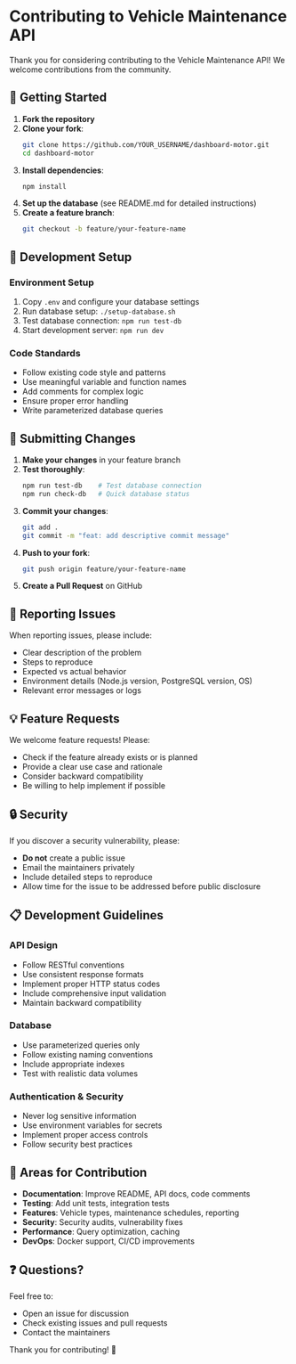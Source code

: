 # Contributing to Vehicle Maintenance API

Thank you for considering contributing to the Vehicle Maintenance API! We welcome contributions from the community.

## 🚀 Getting Started

1. **Fork the repository**
2. **Clone your fork**:
   ```bash
   git clone https://github.com/YOUR_USERNAME/dashboard-motor.git
   cd dashboard-motor
   ```
3. **Install dependencies**:
   ```bash
   npm install
   ```
4. **Set up the database** (see README.md for detailed instructions)
5. **Create a feature branch**:
   ```bash
   git checkout -b feature/your-feature-name
   ```

## 🔧 Development Setup

### Environment Setup
1. Copy `.env` and configure your database settings
2. Run database setup: `./setup-database.sh`
3. Test database connection: `npm run test-db`
4. Start development server: `npm run dev`

### Code Standards
- Follow existing code style and patterns
- Use meaningful variable and function names
- Add comments for complex logic
- Ensure proper error handling
- Write parameterized database queries

## 📝 Submitting Changes

1. **Make your changes** in your feature branch
2. **Test thoroughly**:
   ```bash
   npm run test-db    # Test database connection
   npm run check-db   # Quick database status
   ```
3. **Commit your changes**:
   ```bash
   git add .
   git commit -m "feat: add descriptive commit message"
   ```
4. **Push to your fork**:
   ```bash
   git push origin feature/your-feature-name
   ```
5. **Create a Pull Request** on GitHub

## 🐛 Reporting Issues

When reporting issues, please include:
- Clear description of the problem
- Steps to reproduce
- Expected vs actual behavior
- Environment details (Node.js version, PostgreSQL version, OS)
- Relevant error messages or logs

## 💡 Feature Requests

We welcome feature requests! Please:
- Check if the feature already exists or is planned
- Provide a clear use case and rationale
- Consider backward compatibility
- Be willing to help implement if possible

## 🔒 Security

If you discover a security vulnerability, please:
- **Do not** create a public issue
- Email the maintainers privately
- Include detailed steps to reproduce
- Allow time for the issue to be addressed before public disclosure

## 📋 Development Guidelines

### API Design
- Follow RESTful conventions
- Use consistent response formats
- Implement proper HTTP status codes
- Include comprehensive input validation
- Maintain backward compatibility

### Database
- Use parameterized queries only
- Follow existing naming conventions
- Include appropriate indexes
- Test with realistic data volumes

### Authentication & Security
- Never log sensitive information
- Use environment variables for secrets
- Implement proper access controls
- Follow security best practices

## 🎯 Areas for Contribution

- **Documentation**: Improve README, API docs, code comments
- **Testing**: Add unit tests, integration tests
- **Features**: Vehicle types, maintenance schedules, reporting
- **Security**: Security audits, vulnerability fixes
- **Performance**: Query optimization, caching
- **DevOps**: Docker support, CI/CD improvements

## ❓ Questions?

Feel free to:
- Open an issue for discussion
- Check existing issues and pull requests
- Contact the maintainers

Thank you for contributing! 🙏

